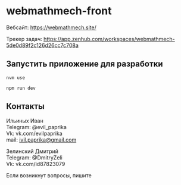 # webmathmech-front

Вебсайт: https://webmathmech.site/

Трекер задач: https://app.zenhub.com/workspaces/webmathmech-5de0d89f2c126d26cc7c708a

## Запустить приложение для разработки
```
nvm use

npm run dev
```

## Контакты
Ильиных Иван  
  Telegram: @evil_paprika  
  Vk: vk.com/evilpaprika  
  mail: ivil.paprika@gmail.com  
  
Зелинский Дмитрий  
  Telegram: @DmitryZeli  
  Vk: vk.com/id87823079  

Если возникнут вопросы, пишите
